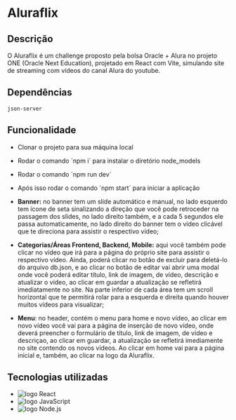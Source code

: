 # Aluraflix


 
## Descrição
O Aluraflix é um challenge proposto pela bolsa Oracle + Alura no projeto ONE (Oracle Next Education), projetado em React com Vite, simulando site de streaming com vídeos do canal Alura do youtube. 

## Dependências 
`json-server`

## Funcionalidade

* Clonar o projeto para sua máquina local
* Rodar o comando ´npm i´ para instalar o diretório node_models
* Rodar o comando ´npm run dev´
* Após isso rodar o comando ´npm start´ para iniciar a aplicação 
 
  
* **Banner:** no banner tem um slide automático e manual, no lado esquerdo tem ícone de seta sinalizando a direção que você pode retroceder na passagem dos slides, no lado direito também, e a cada 5 segundos ele passa automaticamente, no lado direito do banner tem o vídeo clicável que te direciona para assistir o respectivo vídeo;
  
* **Categorias/Áreas Frontend, Backend, Mobile:** aqui você também pode clicar no vídeo que irá para a página do próprio site para assistir o respectivo vídeo. Ainda, poderá clicar no botão de excluir para deletá-lo do arquivo db.json, e ao clicar no botão de editar vai abrir uma modal onde você poderá editar título, link de imagem, de vídeo, descrição e atualizar o vídeo, ao clicar em guardar a atualização se refletirá imediatamente no site. Na parte inferior de cada área tem um scroll horizontal que te permitirá rolar para a esquerda e direita quando houver muitos vídeos para visualizar;
  
* **Menu**: no header, contém o menu para home e novo vídeo, ao clicar em novo vídeo você vai para a página de inserção de novo vídeo, onde deverá preencher o formulário de título, link de imagem, de vídeo e descriçao, ao clicar em guardar, a atualização se refletirá imediamente no site contendo os novos vídeos. Ao clicar em home vai para a página inicial e, também, ao clicar na logo da Aluraflix.


## Tecnologias utilizadas
* <img src="https://img.shields.io/badge/React-20232A?style=for-the-badge&logo=react&logoColor=61DAFB" alt="logo React"/>
* <img src="https://img.shields.io/badge/JavaScript-323330?style=for-the-badge&logo=javascript&logoColor=F7DF1E" alt="logo JavaScript">
* <img src="https://img.shields.io/badge/Node.js-43853D?style=for-the-badge&logo=node.js&logoColor=white" alt="logo Node.js">



